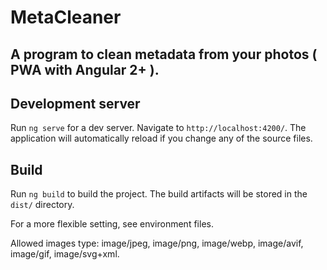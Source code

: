 # MetaCleaner

## A program to clean metadata from your photos ( PWA with Angular 2+ ).

## Development server

Run `ng serve` for a dev server. Navigate to `http://localhost:4200/`. The application will automatically reload if you change any of the source files.

## Build

Run `ng build` to build the project. The build artifacts will be stored in the `dist/` directory.

For a more flexible setting, see environment files.

Allowed images type: image/jpeg, image/png, image/webp, image/avif, image/gif, image/svg+xml.
